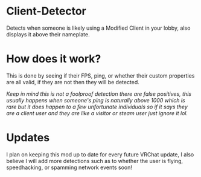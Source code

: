# Client-Detector
Detects when someone is likely using a Modified Client in your lobby, also displays it above their nameplate.

# How does it work?
This is done by seeing if their FPS, ping, or whether their custom properties are all valid, if they are not then they will be detected.

*Keep in mind this is not a foolproof detection there are false positives, this usually happens when someone's ping is naturally above 1000 which is rare but it does happen to a few unfortunate individuals so if it says they are a client user and they are like a visitor or steam user just ignore it lol.*

# Updates
I plan on keeping this mod up to date for every future VRChat update, I also believe I will add more detections such as to whether the user is flying, speedhacking, or spamming network events soon!
